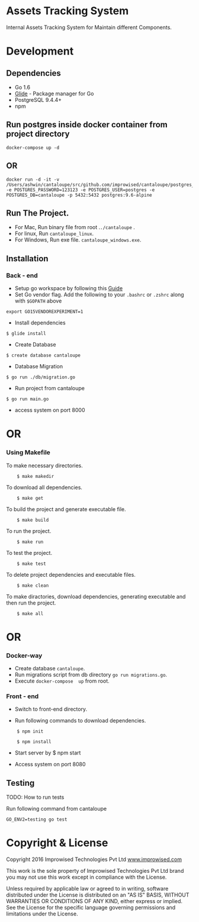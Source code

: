 # Assets Tracking System

Internal Assets Tracking System for Maintain different Components.

# Development

## Dependencies
* Go 1.6
* [Glide](https://github.com/Masterminds/glide) - Package manager for Go
* PostgreSQL 9.4.4+
* npm

## Run postgres inside docker container from project directory

```
docker-compose up -d
```

## OR

```
docker run -d -it -v /Users/ashwin/cantaloupe/src/github.com/improwised/cantaloupe/postgres_data:/var/lib/postgresql/data -e POSTGRES_PASSWORD=123123 -e POSTGRES_USER=postgres -e POSTGRES_DB=cantaloupe -p 5432:5432 postgres:9.6-alpine
```

## Run The Project.
* For Mac, Run binary file from root .`./cantaloupe` .
* For linux, Run `cantaloupe_linux`.
* For Windows, Run exe file. `cantaloupe_windows.exe`.

## Installation

### Back - end

* Setup go workspace by following this [Guide](https://golang.org/doc/code.html#Organization)
* Set Go vendor flag. Add the following to your `.bashrc` or `.zshrc` along with `$GOPATH` above
```
export GO15VENDOREXPERIMENT=1
```
* Install dependencies
```
$ glide install
```
* Create Database
```
$ create database cantaloupe
```
* Database Migration
```
$ go run ./db/migration.go
```
* Run project from cantaloupe
```
$ go run main.go
```
* access system on port 8000

# OR
### Using Makefile

To make necessary directories.
```
    $ make makedir
```

To download all dependencies.
```
    $ make get
```

To build the project and generate executable file.
```
    $ make build
```

To run the project.
```
    $ make run
```

To test the project.
```
    $ make test
```

To delete project dependencies and executable files.
```
    $ make clean
```

To make diractories, download dependencies, generating executable and then run the project.
```
    $ make all
```

# OR

### Docker-way
* Create database `cantaloupe`.
* Run migrations script from db directory `go run migrations.go`.
* Execute `docker-compose  up` from root.


### Front - end

* Switch to front-end directory.

* Run following commands to download dependencies.
```
    $ npm init

    $ npm install
```

* Start server by $ npm start

* Access system on port 8080

## Testing

TODO: How to run tests

Run following command from cantaloupe
```
GO_ENV2=testing go test
```
# Copyright & License

Copyright 2016 Improwised Technologies Pvt Ltd
www.improwised.com

This work is the sole property of Improwised Technologies Pvt Ltd brand
you may not use this work except in compliance with the License.

Unless required by applicable law or agreed to in writing, software
distributed under the License is distributed on an "AS IS" BASIS,
WITHOUT WARRANTIES OR CONDITIONS OF ANY KIND, either express or implied.
See the License for the specific language governing permissions and
limitations under the License.
